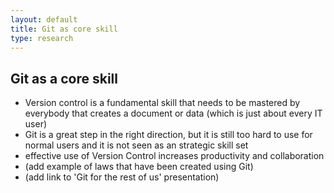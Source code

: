 ```yaml
---
layout: default
title: Git as core skill
type: research
---
```


## Git as a core skill

  * Version control is a fundamental skill that needs to be mastered by everybody that creates a document or data (which is just about every IT user)
  * Git is a great step in the right direction, but it is still too hard to use for normal users and it is not seen as an strategic skill set
  * effective use of Version Control increases productivity and collaboration
  * (add example of laws that have been created using Git)
  * (add link to 'Git for the rest of us' presentation)
